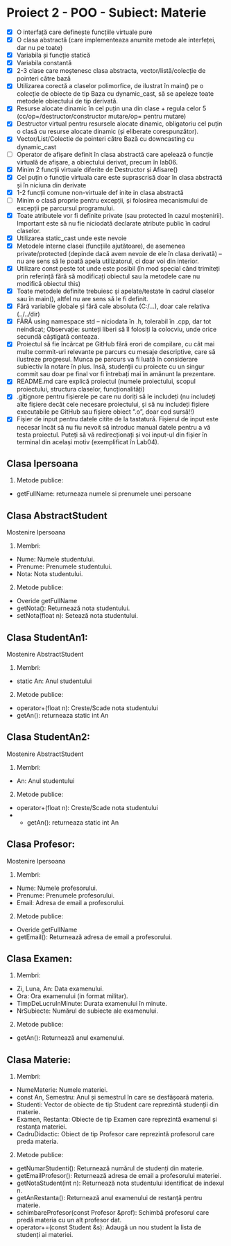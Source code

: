 # Proiect 2 - POO - Subiect: Materie

- [x] O interfață care definește funcțiile virtuale pure
- [x] O clasa abstractă (care implementeaza anumite metode ale interfeței, dar nu pe toate)
- [x] Variabila și funcție statică
- [x] Variabila constantă
- [x] 2-3 clase care moștenesc clasa abstracta, vector/listă/colecție de pointeri către bază
- [x] Utilizarea corectă a claselor polimorfice, de ilustrat în main() pe o colecție de obiecte de tip Baza cu dynamic_cast, să se apeleze toate metodele obiectului de tip derivată.
- [x] Resurse alocate dinamic în cel puțin una din clase + regula celor 5 (cc/op=/destructor/constructor mutare/op= pentru mutare)
- [x] Destructor virtual pentru resursele alocate dinamic, obligatoriu cel puțin o clasă cu resurse alocate dinamic (și eliberate corespunzător).
- [x] Vector/List/Colectie de pointeri către Bază cu downcasting cu dynamic_cast
- [ ] Operator de afișare definit în clasa abstractă care apelează o funcție virtuală de afișare, a obiectului derivat, precum în lab06.
- [x] Minim 2 funcții virtuale diferite de Destructor și Afisare()
- [x] Cel puțin o funcție virtuala care este suprascrisă doar în clasa abstractă și în niciuna din derivate
- [x] 1-2 funcții comune non-virtuale def inite in clasa abstractă
- [ ] Minim o clasă proprie pentru excepții, și folosirea mecanismului de excepții pe parcursul programului.
- [x] Toate atributele vor fi definite private (sau protected în cazul moștenirii). Important este să nu fie niciodată declarate atribute public în cadrul claselor.
- [x] Utilizarea static_cast unde este nevoie
- [x] Metodele interne clasei (funcțiile ajutătoare), de asemenea private/protected (depinde dacă avem nevoie de ele în clasa derivată) – nu are sens să le poată apela utilizatorul, ci doar voi din interior.
- [x] Utilizare const peste tot unde este posibil (în mod special când trimiteți prin referință fără să modificați obiectul sau la metodele care nu modifică obiectul this)
- [x] Toate metodele definite trebuiesc și apelate/testate în cadrul claselor sau în main(), altfel nu are sens să le fi definit.
- [x] Fără variabile globale și fără cale absoluta (C:/...), doar cale relativa (../../dir)
- [x] FĂRĂ using namespace std – niciodata în .h, tolerabil în .cpp, dar tot neindicat; Observație: sunteți liberi să îl folosiți la colocviu, unde orice secundă câștigată conteaza.
- [x] Proiectul să fie încărcat pe GitHub fără erori de compilare, cu cât mai multe commit-uri relevante pe parcurs cu mesaje descriptive, care să ilustreze progresul. Munca pe parcurs va fi luată în considerare subiectiv la notare în plus. Insă, studenții cu proiecte cu un singur commit sau doar pe final vor fi întrebați mai în amănunt la prezentare.
- [x] README.md care explică proiectul (numele proiectului, scopul proiectului, structura claselor, funcționalități)
- [x] .gitignore pentru fișierele pe care nu doriți să le includeți (nu includeți alte fișiere decât cele necesare proiectului, și să nu includeți fișiere executabile pe GitHub sau fișiere obiect ”.o”, doar cod sursă!!)
- [x] Fișier de input pentru datele citite de la tastatură. Fișierul de input este necesar încât să nu fiu nevoit să introduc manual datele pentru a vă testa proiectul. Puteți să vă redirecționați și voi input-ul din fișier în terminal din același motiv (exemplificat în Lab04).

## Clasa Ipersoana

1. Metode publice:
* getFullName: returneaza numele si prenumele unei persoane

## Clasa AbstractStudent

Mostenire Ipersoana
1.  Membri:
* Nume: Numele studentului.
* Prenume: Prenumele studentului.
* Nota: Nota studentului.
2. Metode publice:
* Overide getFullName
* getNota(): Returnează nota studentului.
* setNota(float n): Setează nota studentului.

## Clasa StudentAn1:

Mostenire AbstractStudent
1.  Membri:
* static An: Anul studentului
2. Metode publice:
* operator+(float n): Creste/Scade nota studentului
* getAn(): returneaza static int An

## Clasa StudentAn2:

Mostenire AbstractStudent
1.  Membri:
* An: Anul studentului
2. Metode publice:
* operator+(float n): Creste/Scade nota studentului
* * getAn(): returneaza static int An


## Clasa Profesor:

Mostenire Ipersoana
1. Membri:
* Nume: Numele profesorului.
* Prenume: Prenumele profesorului.
* Email: Adresa de email a profesorului.
2. Metode publice:
* Overide getFullName
* getEmail(): Returnează adresa de email a profesorului.

## Clasa Examen:

1. Membri:
* Zi, Luna, An: Data examenului.
* Ora: Ora examenului (in format militar).
* TimpDeLucruInMinute: Durata examenului în minute.
* NrSubiecte: Numărul de subiecte ale examenului.
2. Metode publice:
* getAn(): Returnează anul examenului.

## Clasa Materie:

1. Membri:
* NumeMaterie: Numele materiei.
* const An, Semestru: Anul și semestrul în care se desfășoară materia.
* Studenti: Vector de obiecte de tip Student care reprezintă studenții din materie.
* Examen, Restanta: Obiecte de tip Examen care reprezintă examenul și restanța materiei.
* CadruDidactic: Obiect de tip Profesor care reprezintă profesorul care preda materia.
2. Metode publice:
* getNumarStudenti(): Returnează numărul de studenți din materie.
* getEmailProfesor(): Returnează adresa de email a profesorului materiei.
* getNotaStudent(int n): Returnează nota studentului identificat de indexul n.
* getAnRestanta(): Returnează anul examenului de restanță pentru materie.
* schimbareProfesor(const Profesor &prof): Schimbă profesorul care predă materia cu un alt profesor dat.
* operator+=(const Student &s): Adaugă un nou student la lista de studenți ai materiei.

